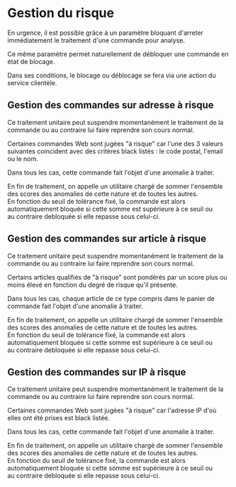 # Gestion du risque

<p>En urgence, il est possible gr&acirc;ce &agrave; un param&egrave;tre bloquant d'arreter imm&eacute;diatement le traitement d'une commande pour analyse.</p>
<p>Ce m&ecirc;me param&egrave;tre permet naturellement de d&eacute;bloquer une commande en &eacute;tat de blocage.</p>
<p>Dans ses conditions, le blocage ou d&eacute;blocage se fera via une action du service client&egrave;le.</p>



## Gestion des commandes sur adresse à risque


<p>Ce traitement unitaire peut suspendre momentan&eacute;ment le traitement de la commande ou au contraire lui faire reprendre son cours normal.</p>
<p>Certaines commandes Web sont jug&eacute;es "&agrave; risque" car l'une des 3 valeurs suivantes coincident avec des crit&egrave;res black list&eacute;s : le code postal, l'email ou le nom.</p>
<p>Dans tous les cas, cette commande fait l'objet d'une anomalie &agrave; traiter.</p>
<p>En fin de traitement, on appelle un utilitaire charg&eacute; de sommer l'ensemble des scores des anomalies de cette nature et de toutes les autres.<br />En fonction du seuil de tol&eacute;rance fix&eacute;, la commande est alors automatiquement bloqu&eacute;e si cette somme est sup&eacute;rieure &agrave; ce seuil ou <br />au contraire debloqu&eacute;e si elle repasse sous celui-ci.</p>

## Gestion des commandes sur article à risque


<p>Ce traitement unitaire peut suspendre momentan&eacute;ment le traitement de la commande ou au contraire lui faire reprendre son cours normal.</p>
<p>Certains articles qualifi&eacute;s de "&agrave; risque" sont pond&eacute;r&eacute;s par un score plus ou moins &eacute;lev&eacute; en fonction du degr&eacute; de risque qu'il pr&eacute;sente.</p>
<p>Dans tous les cas, chaque article de ce type compris dans le panier de commande fait l'objet d'une anomalie &agrave; traiter.</p>
<p>En fin de traitement, on appelle un utilitaire charg&eacute; de sommer l'ensemble des scores des anomalies de cette nature et de toutes les autres.<br />En fonction du seuil de tol&eacute;rance fix&eacute;, la commande est alors automatiquement bloqu&eacute;e si cette somme est sup&eacute;rieure &agrave; ce seuil ou <br />au contraire debloqu&eacute;e si elle repasse sous celui-ci.</p>

## Gestion des commandes sur IP à risque


<p>Ce traitement unitaire peut suspendre momentan&eacute;ment le traitement de la commande ou au contraire lui faire reprendre son cours normal.</p>
<p>Certaines commandes Web sont jug&eacute;es "&agrave; risque" car l'adresse IP d'o&ugrave; elles ont &eacute;t&eacute; prises est black list&eacute;e.</p>
<p>Dans tous les cas, cette commande fait l'objet d'une anomalie &agrave; traiter.</p>
<p>En fin de traitement, on appelle un utilitaire charg&eacute; de sommer l'ensemble des scores des anomalies de cette nature et de toutes les autres.<br />En fonction du seuil de tol&eacute;rance fix&eacute;, la commande est alors automatiquement bloqu&eacute;e si cette somme est sup&eacute;rieure &agrave; ce seuil ou <br />au contraire debloqu&eacute;e si elle repasse sous celui-ci.</p>

